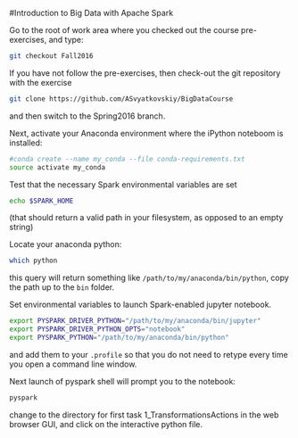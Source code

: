 #Introduction to Big Data with Apache Spark

Go to the root of work area where you checked out the course pre-exercises, and type:
```bash
git checkout Fall2016
```

If you have not follow the pre-exercises, then check-out the git repository with the exercise 

```bash
git clone https://github.com/ASvyatkovskiy/BigDataCourse
```
and then switch to the Spring2016 branch.

Next, activate your Anaconda environment where the iPython noteboom is installed:

```bash
#conda create --name my_conda --file conda-requirements.txt
source activate my_conda
```

Test that the necessary Spark environmental variables are set
```bash
echo $SPARK_HOME
```
(that should return a valid path in your filesystem, as opposed to an empty string)

Locate your anaconda python:
```bash
which python
```
this query will return something like `/path/to/my/anaconda/bin/python`, copy the path up to the `bin` folder.

Set environmental variables to launch Spark-enabled jupyter notebook.
```bash
export PYSPARK_DRIVER_PYTHON="/path/to/my/anaconda/bin/jupyter"
export PYSPARK_DRIVER_PYTHON_OPTS="notebook"
export PYSPARK_PYTHON="/path/to/my/anaconda/bin/python"
```
and add them to your `.profile` so that you do not need to retype every time you open a command line window. 

Next launch of pyspark shell will prompt you to the notebook:
```bash
pyspark
```
change to the directory for first task 1_TransformationsActions in the web browser GUI, and click on the interactive python file.
